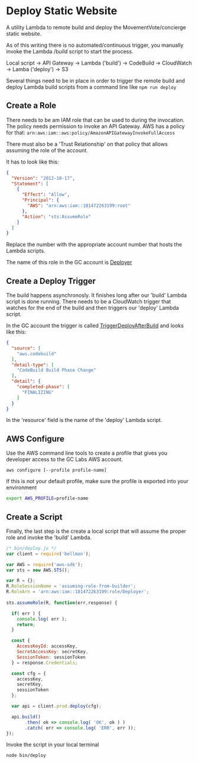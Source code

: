 # Deploy Static Website

A utility Lambda to remote build and deploy the MovementVote/concierge static website.

As of this writing there is no automated/continuous trigger, you manually invoke the Lambda /build script to start the process.

Local script -> API Gateway -> Lambda ('build') -> CodeBuild -> CloudWatch -> Lamba ('deploy') -> S3

Several things need to be in place in order to trigger the remote build and deploy Lambda build scripts from a command line like `npm run deploy`

## Create a Role

There needs to be am IAM role that can be used to during the invocation. The policy needs permission to invoke an API Gateway.  AWS has a policy for that: `arn:aws:iam::aws:policy/AmazonAPIGatewayInvokeFullAccess` 

There must also be a 'Trust Relationship' on that policy that allows assuming the role of the account.

It has to look like this:
```json
{
  "Version": "2012-10-17",
  "Statement": [
    {
      "Effect": "Allow",
      "Principal": {
        "AWS": "arn:aws:iam::181472263199:root"
      },
      "Action": "sts:AssumeRole"
    }
  ]
}
```
Replace the number with the appropriate account number that hosts the Lambda scripts.

The name of this role in the GC account is [Deployer](https://console.aws.amazon.com/iam/home?region=us-west-2#/roles/Deployer)

## Create a Deploy Trigger 

The build happens asynchronosly. It finishes long after our 'build' Lambda script is done running. There needs to be a CloudWatch trigger that watches for the end of the build and then triggers our 'deploy' Lambda script.

In the GC account the trigger is called [TriggerDeployAfterBuild](https://us-west-2.console.aws.amazon.com/cloudwatch/home?region=us-west-2#rules:name=TriggerDeployAfterBuild) and looks like this:
```json
{
  "source": [
    "aws.codebuild"
  ],
  "detail-type": [
    "CodeBuild Build Phase Change"
  ],
  "detail": {
    "completed-phase": [
      "FINALIZING"
    ]
  }
}
```
In the 'resource' field is the name of the 'deploy' Lambda script.

## AWS Configure

Use the AWS command line tools to create a profile that gives you developer access to the GC Labs AWS account.
```
aws configure [--profile profile-name]
```
If this is not your default profile, make sure the profile is exported into your environment
```bash
export AWS_PROFILE=profile-name
```

## Create a Script
Finally, the last step is the create a local script that will assume the proper role and invoke the 'build' Lambda.

```javascript
/* bin/deploy.js */
var client = require('bellman');

var AWS = require('aws-sdk');
var sts = new AWS.STS();

var R = {};
R.RoleSessionName = 'assuming-role-from-builder';
R.RoleArn = 'arn:aws:iam::181472263199:role/Deployer';
 
sts.assumeRole(R, function(err,response) {

  if( err ) {
    console.log( err );
    return;
  }

  const {
    AccessKeyId: accessKey,
    SecretAccessKey: secretKey,
    SessionToken: sessionToken
  } = response.Credentials;

  const cfg = {
    accessKey,
    secretKey,
    sessionToken
  };

  var api = client.prod.deploy(cfg);

  api.build()
       .then( ok => console.log( 'OK', ok ) )
       .catch( err => console.log( 'ERR', err ));
});
```
Invoke the script in your local terminal
```bash
node bin/deploy
```

